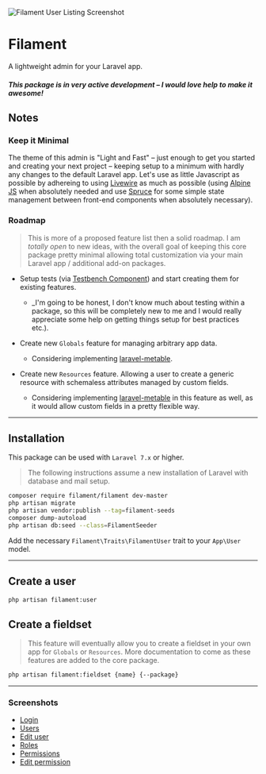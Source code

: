 ![Filament User Listing Screenshot](https://raw.githubusercontent.com/laravel-filament/filament/master/resources/images/screenshots/edit-user-darkmode.jpg)

# Filament

A lightweight admin for your Laravel app.

#### **_This package is in very active development – I would love help to make it awesome!_**

## Notes

### Keep it Minimal

The theme of this admin is "Light and Fast" – just enough to get you started and creating your next project – keeping setup to a minimum with hardly any changes to the default Laravel app. Let's use as little Javascript as possible by adhereing to using [Livewire](https://laravel-livewire.com) as much as possible (using [Alpine JS](https://github.com/alpinejs/alpine) when absolutely needed and use [Spruce](https://github.com/ryangjchandler/spruce) for some simple state management between front-end components when absolutely necessary).

### Roadmap

> This is more of a proposed feature list then a solid roadmap. I am _totally open_ to new ideas, with the overall goal of keeping this core package pretty minimal allowing total customization via your main Laravel app / additional add-on packages.

- Setup tests (via [Testbench Component](https://github.com/orchestral/testbench)) and start creating them for existing features.
  - _I'm going to be honest, I don't know much about testing within a package, so this will be completely new to me and I would really appreciate some help on getting things setup for best practices etc.).
- Create new `Globals` feature for managing arbitrary app data.
  - Considering implementing [laravel-metable](https://github.com/plank/laravel-metable).
- Create new `Resources` feature. Allowing a user to create a generic resource with schemaless attributes managed by custom fields.

  - Considering implementing [laravel-metable](https://github.com/plank/laravel-metable) in this feature as well, as it would allow custom fields in a pretty flexible way.

---

## Installation

This package can be used with `Laravel 7.x` or higher.

> The following instructions assume a new installation of Laravel with database and mail setup.

```bash
composer require filament/filament dev-master
php artisan migrate
php artisan vendor:publish --tag=filament-seeds
composer dump-autoload
php artisan db:seed --class=FilamentSeeder
```

Add the necessary `Filament\Traits\FilamentUser` trait to your `App\User` model.

---

## Create a user

```bash
php artisan filament:user
```

## Create a fieldset

> This feature will eventually allow you to create a fieldset in your own app for `Globals` or `Resources`. More documentation to come as these features are added to the core package.

```bash
php artisan filament:fieldset {name} {--package}
```

---

### Screenshots

- [Login](https://raw.githubusercontent.com/laravel-filament/filament/master/resources/images/screenshots/login-darkmode.jpg)
- [Users](https://raw.githubusercontent.com/laravel-filament/filament/master/resources/images/screenshots/users-lightmode.jpg)
- [Edit user](https://raw.githubusercontent.com/laravel-filament/filament/master/resources/images/screenshots/edit-user-darkmode.jpg)
- [Roles](https://raw.githubusercontent.com/laravel-filament/filament/master/resources/images/screenshots/roles-darkmode.jpg)
- [Permissions](https://raw.githubusercontent.com/laravel-filament/filament/master/resources/images/screenshots/permissions-darkmode.jpg)
- [Edit permission](https://raw.githubusercontent.com/laravel-filament/filament/master/resources/images/screenshots/edit-permission-darkmode.jpg)
